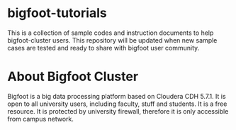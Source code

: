 # bigfoot-tutorials

This is a collection of sample codes and instruction documents to help bigfoot-cluster users. This repository will be updated when new sample cases are tested and ready to share with bigfoot user community.

# About Bigfoot Cluster

Bigfoot is a big data processing platform based on Cloudera CDH 5.7.1. It is open to all university users, including faculty, stuff and students. It is a free resource. It is protected by university firewall, therefore it is only accessible from campus network.
